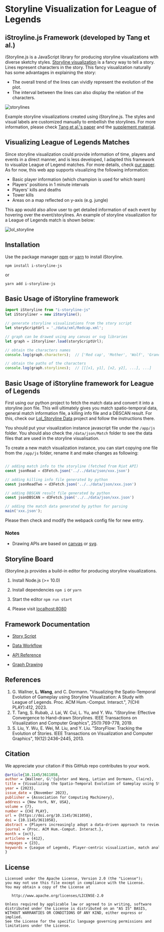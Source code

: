 # Storyline Visualization for League of Legends

## iStroyline.js Framework (developed by Tang et al.)
iStoryline.js is a JavaScript library for producing storyline visualizations with diverse sketchy styles. [Storyline visualization](https://xkcd.com/657/) is a fancy way to tell a story. Lines represent characters in the story. This fancy visualization naturally has some advantages in explaining the story:

- The overall trend of the lines can vividly represent the evolution of the plot.
- The interval between the lines can also display the relation of the characters.

![storylines](https://user-images.githubusercontent.com/18184786/88198333-2cea9600-cc76-11ea-83fa-bbf2676fc61d.png)

Example storyline visualizations created using iStoryline.js. The styles and visual labels are customized manually to embellish the storylines.
For more information, please check [Tang et al.'s paper](http://www.tantang.org/publication/2018_infovis_istoryline/2018_infovis_istoryline.pdf) and the [supplement material](https://istoryline.github.io/).

## Visualizing League of Legends Matches

Since storyline visualization could provide information of time, players and events in a direct manner, and is less developed, I adapted this framework to visualize League of Legend matches. For more details, check [our paper](https://dl.acm.org/doi/10.1145/3611058).
As for now, this web app supports visualizing the following information:
- Basic player information (which champion is used for which team)
- Players' positions in 1 minute intervals
- Players' kills and deaths
- Tower kills
- Areas on a map reflected on y-axis (e.g. jungle)

This app would also allow user to get detailed information of each event by hovering over the event/storylines.
An example of storyline visualization for a League of Legends match is shown below:

![lol_storyline](https://i.postimg.cc/pL21zGDM/Legend.jpg)

## Installation

Use the package manager [npm](https://docs.npmjs.com/cli/install) or [yarn](https://yarnpkg.com/lang/en/docs/cli/add/) to install iStoryline.

```Shell
npm install i-storyline-js
```

or

```Shell
yarn add i-storyline-js
```

## Basic Usage of iStoryline framework

```JavaScript
import iStoryline from "i-storyline-js"
let iStoryliner = new iStoryline();

// generate storyline visualizations from the story script
let storyScriptUrl = './data/xml/Redcap.xml';

// graph can be drawed using any canvas or svg libraries
let graph = iStoryliner.load(storyScriptUrl);

// obtain the characters names
console.log(graph.characters);  // ['Red cap', 'Mother', 'Wolf', 'GrandMa']

// obtain the paths of the characters
console.log(graph.storylines);  // [[[x1, y1], [x2, y2], ...], ...]
```

## Basic Usage of iStoryline framework for League of Legends

First using our python project to fetch the match data and convert it into a storyline json file. This will ultimately gives you match spatio-temporal data, general match information file, a killing info file and a DBSCAN result.
For this, check our [Lol_Storyline Data](https://github.com/tiange997/LoL-Storyline-Data) project and follow the instructions there.

You should put your visualization instance javascript file under the `/app/js` folder. You should also check the `/data/json/Match` 
folder to see the data files that are used in the storyline visualisation.

To create a new match visualization instance, you can start copying one file from the `/app/js` folder, rename it and make changes as following:

```JavaScript

// adding match info to the storyline (fetched from Riot API)
const jsonRead = d3Fetch.json('../../data/json/xxx.json')

// adding killing info file generated by python
const jsonReadTwo = d3Fetch.json('../../data/json/xxx.json') 

// adding DBSCAN result file generated by python
const jsonDBSCAN = d3Fetch.json('../../data/json/xxx.json')

// adding the match data generated by python for parsing
main('xxx.json');


```
Please then check and modify the webpack config file for new entry.

### Notes

- Drawing APIs are based on [canvas](https://www.w3schools.com/html/html5_canvas.asp) or [svg](https://www.w3schools.com/html/html5_svg.asp).

## Storyline Board

iStoryline.js provides a build-in editor for producing storyline visualizations.

1. Install Node.js (>= 10.0)

2. Install dependencies `npm i` or `yarn`

3. Start the editor `npm run start`

4. Please visit [localhost:8080](http://localhost:8080)

## Framework Documentation

- [Story Script](https://github.com/tangtan/iStoryline.js/wiki/Story-Script)

- [Data Workflow](https://github.com/tangtan/iStoryline.js/wiki/Data-Workflow)

- [API Reference](https://github.com/tangtan/iStoryline.js/wiki/API-Reference)

- [Graph Drawing](https://github.com/tangtan/iStoryline.js/wiki/Graph-Drawing)

## References

1. G. Wallner, **L. Wang**, and C. Dormann. "Visualizing the Spatio-Temporal Evolution of Gameplay using Storyline Visualization: A Study with League of Legends. Proc. ACM Hum.-Comput. Interact.", 7(CHI PLAY):412, 2023.
2. T. Tang, S. Rubab, J. Lai, W. Cui, L. Yu, and Y. Wu. "iStoryline: Effective Convergence to Hand-drawn Storylines. IEEE Transactions on Visualization and Computer Graphics", 25(1):769-778, 2019.
3. S. Liu, Y. Wu, E. Wei, M. Liu, and Y. Liu. "StoryFlow: Tracking the Evolution of Stories. IEEE Transactions on Visualization and Computer Graphics", 19(12):2436–2445, 2013.

## Citation

We appreciate your citation if this GitHub repo contributes to your work.

```bib
@article{10.1145/3611058,
author = {Wallner, G\"{u}nter and Wang, Letian and Dormann, Claire},
title = {Visualizing the Spatio-Temporal Evolution of Gameplay using Storyline Visualization: A Study with League of Legends},
year = {2023},
issue_date = {November 2023},
publisher = {Association for Computing Machinery},
address = {New York, NY, USA},
volume = {7},
number = {CHI PLAY},
url = {https://doi.org/10.1145/3611058},
doi = {10.1145/3611058},
abstract = {Players increasingly adopt a data-driven approach to review and improve their gaming skills. In the wake of this, spatio-temporal visualizations gained popularity but remain challenging to design. Storyline visualizations are unique in the way they integrate time and location information into a single view to show how entity relationships develop over time. We adopt the storyline visualization technique to summarize gameplay for the purpose of post-play review. We demonstrate the method by applying it to League of Legends matches and evaluated it with 39 players of the game in a task-based online study using the triad framework for spatio-temporal queries by Peuquet. Results indicate that players responded positively to the approach and could, by and large, solve tasks well but that time-based tasks proved most challenging and least efficient to solve. Based on our findings, we reflect on possibilities for enhancing the design of storyline visualizations for game-related data analysis.},
journal = {Proc. ACM Hum.-Comput. Interact.},
month = {oct},
articleno = {412},
numpages = {23},
keywords = {League of Legends, Player-centric visualization, match analysis, storyline visualization}
}
```

## License

    Licensed under the Apache License, Version 2.0 (the "License");
    you may not use this file except in compliance with the License.
    You may obtain a copy of the License at

       http://www.apache.org/licenses/LICENSE-2.0

    Unless required by applicable law or agreed to in writing, software
    distributed under the License is distributed on an "AS IS" BASIS,
    WITHOUT WARRANTIES OR CONDITIONS OF ANY KIND, either express or implied.
    See the License for the specific language governing permissions and
    limitations under the License.
